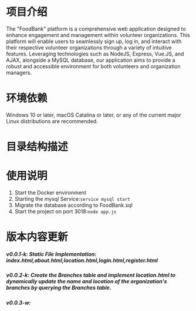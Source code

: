 # 项目介绍
The "FoodBank" platform is a comprehensive web application designed to enhance engagement and management within volunteer organizations. This platform will enable users to seamlessly sign up, log in, and interact with their respective volunteer organizations through a variety of intuitive features. Leveraging technologies such as NodeJS, Express, Vue.JS, and AJAX, alongside a MySQL database, our application aims to provide a robust and accessible environment for both volunteers and organization managers.
 
# 环境依赖
 Windows 10 or later, macOS Catalina or later, or any of the current major Linux distributions are recommended.
 
# 目录结构描述

 
# 使用说明
 1. Start the Docker environment
 2. Starting the mysql Service:`service mysql start`
 3. Migrate the database according to FoodBank.sql
 4. Start the project on port 3018:`node app.js`
 
 
# 版本内容更新
##### v0.0.1-k: Static File Implementation: index.html,about.html,location.html,login.html,register.html
##### v0.0.2-k: Create the Branches table and implement location.html to dynamically update the name and location of the organization's branches by querying the Branches table.
##### v0.0.3-w: 
